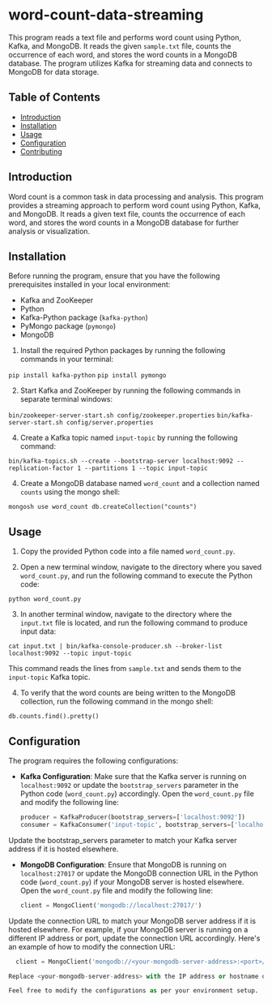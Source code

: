 # word-count-data-streaming

This program reads a text file and performs word count using Python, Kafka, and MongoDB. It reads the given `sample.txt` file, counts the occurrence of each word, and stores the word counts in a MongoDB database. The program utilizes Kafka for streaming data and connects to MongoDB for data storage.

## Table of Contents

- [Introduction](#introduction)
- [Installation](#installation)
- [Usage](#usage)
- [Configuration](#configuration)
- [Contributing](#contributing)

## Introduction

Word count is a common task in data processing and analysis. This program provides a streaming approach to perform word count using Python, Kafka, and MongoDB. It reads a given text file, counts the occurrence of each word, and stores the word counts in a MongoDB database for further analysis or visualization.

## Installation

Before running the program, ensure that you have the following prerequisites installed in your local environment:

- Kafka and ZooKeeper
- Python
- Kafka-Python package (`kafka-python`)
- PyMongo package (`pymongo`)
- MongoDB

1. Install the required Python packages by running the following commands in your terminal:

`pip install kafka-python`
`pip install pymongo`


2. Start Kafka and ZooKeeper by running the following commands in separate terminal windows:
   
`bin/zookeeper-server-start.sh config/zookeeper.properties`
`bin/kafka-server-start.sh config/server.properties`


4. Create a Kafka topic named `input-topic` by running the following command:

`bin/kafka-topics.sh --create --bootstrap-server localhost:9092 --replication-factor 1 --partitions 1 --topic input-topic`

4. Create a MongoDB database named `word_count` and a collection named `counts` using the mongo shell:
   
`mongosh
use word_count
db.createCollection("counts")`


## Usage

1. Copy the provided Python code into a file named `word_count.py`.

2. Open a new terminal window, navigate to the directory where you saved `word_count.py`, and run the following command to execute the Python code:
   
`python word_count.py`

3. In another terminal window, navigate to the directory where the `input.txt` file is located, and run the following command to produce input data:

`cat input.txt | bin/kafka-console-producer.sh --broker-list localhost:9092 --topic input-topic`

This command reads the lines from `sample.txt` and sends them to the `input-topic` Kafka topic.

4. To verify that the word counts are being written to the MongoDB collection, run the following command in the mongo shell:
   
`db.counts.find().pretty()`

## Configuration

The program requires the following configurations:

- **Kafka Configuration**: Make sure that the Kafka server is running on `localhost:9092` or update the `bootstrap_servers` parameter in the Python code (`word_count.py`) accordingly. Open the `word_count.py` file and modify the following line:

  ```python
  producer = KafkaProducer(bootstrap_servers=['localhost:9092'])
  consumer = KafkaConsumer('input-topic', bootstrap_servers=['localhost:9092'])

Update the bootstrap_servers parameter to match your Kafka server address if it is hosted elsewhere.

- **MongoDB Configuration**: Ensure that MongoDB is running on `localhost:27017` or update the MongoDB connection URL in the Python code (`word_count.py`) if your MongoDB server is hosted elsewhere. Open the `word_count.py` file and modify the following line:

   ```python
   client = MongoClient('mongodb://localhost:27017/')
   
Update the connection URL to match your MongoDB server address if it is hosted elsewhere. For example, if your MongoDB server is running on a different IP address or port, update the connection URL accordingly. Here's an example of how to modify the connection URL:

 ```python
   client = MongoClient('mongodb://<your-mongodb-server-address>:<port>/')

Replace <your-mongodb-server-address> with the IP address or hostname of your MongoDB server, and <port> with the corresponding port number.

Feel free to modify the configurations as per your environment setup.
